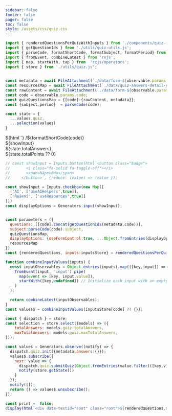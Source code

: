 ```yaml
---
sidebar: false
footer: false
pager: false
toc: false
style: /assets/css/quiz.css
---
```


```js
import { renderedQuestionsPerQuizWithInputs } from './components/quiz-form.js';
import { getQuestionIds } from './utils/quiz-utils.js';
import { parseCode, formatShortCode, formatSubject, formatPeriod} from './utils/quizes.js';
import { fromEvent, combineLatest } from 'rxjs';
import { map, startWith, tap } from  'rxjs/operators';
import { store } from './utils/quiz.js';

 
const metadata = await FileAttachment(`./data/form-${observable.params.code}.json`).json();
const resourcesMap = await FileAttachment(`./data/quiz-answers-detail-gpt-4o.json`).json();
const rawContent = await FileAttachment(`./data/form-${observable.params.code}.md`).text();
const code = observable.params.code;
const quizQuestionsMap = {[code]:{rawContent, metadata}};
const {subject,period}  = parseCode(code);
```

```js
const state = {
  ...values.quiz,
  ...selection(values)
}
```
<style>
    #observablehq-center,
    #observablehq-main,
    .observablehq-center,
    .observablehq-main,
    .observablehq .observablehq--block {
      margin: 0px;
  }
</style>

<div class="h-stack h-stack--m h-stack--wrap h-stack-items--center sticky main-header">
  <div class="h-stack h-stack--m" style="flex:1;">
  ${html`<a href="./quiz-picker-${subject}-${period}"><i class="fa-solid fa-left-long"></i></a>`}
  <span>/</span>${formatShortCode(code)}</div>
  <div class="h-stack h-stack--m h-stack--end">
    ${showInput}
    <div class="badge">
      <i class="fa fa-hashtag"></i>
      <span>${state.totalAnswers}</span>
    </div>
    <div class="badge">
      <i class="fa fa-calculator"></i>
      <span>${state.totalPoints ?? 0}</span>
    </div>
  </div>
</div>


```js
// const showInput = Inputs.button(html`<button class="badge">
//       <i class="fa-solid fa-toggle-off"></i>
//       <span>Nápověda</span>
//     </button>`, {reduce: (value) => !value });

const showInput = Inputs.checkbox(new Map([
  ['AI', ['useAIHelpers',true]],
  ['Řešení', ['useResources',true]]
]))
const displayOptions = Generators.input(showInput);

```
```js

const parameters = ({
  questions: [[code].concat(getQuestionIds(metadata,code))],
  subject:parseCode(code).subject,
  quizQuestionsMap,
  displayOptions: {useFormControl:true, ...Object.fromEntries(displayOptions)},
  resourcesMap
})
const {renderedQuestions, inputs:inputsStore} = renderedQuestionsPerQuizWithInputs(parameters);

function combineInputValues(inputs) {  
  const inputObservables = Object.entries(inputs).map(([key,input]) => 
    fromEvent(input, 'input').pipe(
      map(event => [key, input.value]),
      startWith([key,undefined]) // Initialize each input with an empty string
    )
  );

  return combineLatest(inputObservables);
}
const values$ = combineInputValues(inputsStore[code] ?? {});

const { dispatch } = store;
const selection = store.select((models) => ({
    totalAnswers: models.quiz.totalAnswers,
    maxTotalAnswers: models.quiz.maxTotalAnswers,
}));

const values = Generators.observe((notify) => {
  dispatch.quiz.init({metadata,answers:{}});
  values$.subscribe({
    next: value => {
      dispatch.quiz.submitQuiz(Object.fromEntries(value.filter(([key,v]) => v != null)))
      notify(store.getState())
    }
  });
  notify([]);
  return () => values$.unsubscribe();
});

const print =  false;
display(html`<div data-testid="root" class="root">${renderedQuestions.map(d => print ? html.fragment`${d}`: html`<div class="v-stack v-stack--s">${d}</div>`)}</div>`);
```